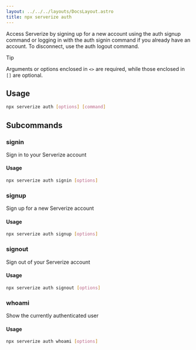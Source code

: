```yaml
---
layout: ../../../layouts/DocsLayout.astro
title: npx serverize auth
---
```

Access Serverize by signing up for a new account using the auth signup command or logging in with the auth signin command if you already have an account. To disconnect, use the auth logout command.
> [!TIP]
> Arguments or options enclosed in `<>` are required, while those enclosed in `[]` are optional.
 
## Usage
```sh frame="none"
npx serverize auth [options] [command]
```
## Subcommands


### signin
Sign in to your Serverize account
#### Usage
```sh frame="none"
npx serverize auth signin [options]
```
### signup
Sign up for a new Serverize account
#### Usage
```sh frame="none"
npx serverize auth signup [options]
```
### signout
Sign out of your Serverize account
#### Usage
```sh frame="none"
npx serverize auth signout [options]
```
### whoami
Show the currently authenticated user
#### Usage
```sh frame="none"
npx serverize auth whoami [options]
```